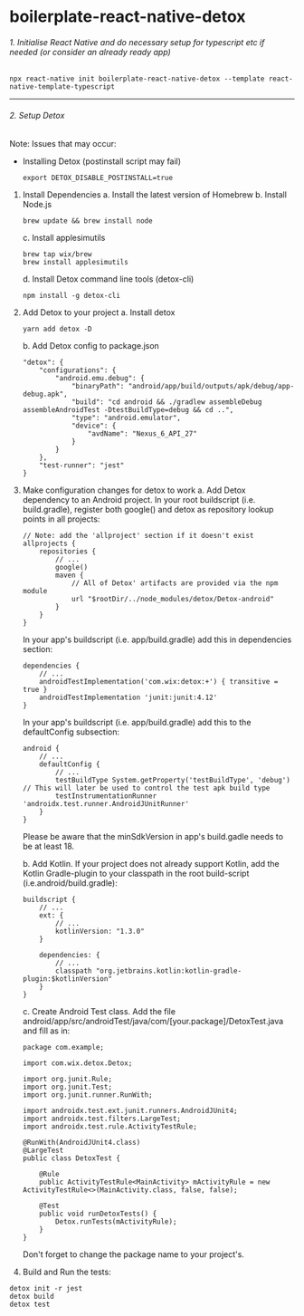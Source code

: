 # boilerplate-react-native-detox

###### 1. Initialise React Native and do necessary setup for typescript etc if needed (or consider an already ready app)

`npx react-native init boilerplate-react-native-detox --template react-native-template-typescript`

---

###### 2. Setup Detox

Note: Issues that may occur:

-   Installing Detox (postinstall script may fail)
    ```
    export DETOX_DISABLE_POSTINSTALL=true
    ```

1. Install Dependencies
   a. Install the latest version of Homebrew
   b. Install Node.js

    ```
    brew update && brew install node
    ```

    c. Install applesimutils

    ```
    brew tap wix/brew
    brew install applesimutils
    ```

    d. Install Detox command line tools (detox-cli)

    ```
    npm install -g detox-cli
    ```

2. Add Detox to your project
   a. Install detox

    ```
    yarn add detox -D
    ```

    b. Add Detox config to package.json

    ```
    "detox": {
        "configurations": {
            "android.emu.debug": {
                "binaryPath": "android/app/build/outputs/apk/debug/app-debug.apk",
                "build": "cd android && ./gradlew assembleDebug assembleAndroidTest -DtestBuildType=debug && cd ..",
                "type": "android.emulator",
                "device": {
                    "avdName": "Nexus_6_API_27"
                }
            }
        },
        "test-runner": "jest"
    }
    ```

3. Make configuration changes for detox to work
   a. Add Detox dependency to an Android project. In your root buildscript (i.e. build.gradle), register both google() and detox as repository lookup points in all projects:

    ```
    // Note: add the 'allproject' section if it doesn't exist
    allprojects {
        repositories {
            // ...
            google()
            maven {
                // All of Detox' artifacts are provided via the npm module
                url "$rootDir/../node_modules/detox/Detox-android"
            }
        }
    }
    ```

    In your app's buildscript (i.e. app/build.gradle) add this in dependencies section:

    ```
    dependencies {
        // ...
        androidTestImplementation('com.wix:detox:+') { transitive = true }
        androidTestImplementation 'junit:junit:4.12'
    }
    ```

    In your app's buildscript (i.e. app/build.gradle) add this to the defaultConfig subsection:

    ```
    android {
        // ...
        defaultConfig {
            // ...
            testBuildType System.getProperty('testBuildType', 'debug')  // This will later be used to control the test apk build type
            testInstrumentationRunner 'androidx.test.runner.AndroidJUnitRunner'
        }
    }
    ```

    Please be aware that the minSdkVersion in app's build.gadle needs to be at least 18.

    b. Add Kotlin. If your project does not already support Kotlin, add the Kotlin Gradle-plugin to your classpath in the root build-script (i.e.android/build.gradle):

    ```
    buildscript {
        // ...
        ext: {
            // ...
            kotlinVersion: "1.3.0"
        }

        dependencies: {
            // ...
            classpath "org.jetbrains.kotlin:kotlin-gradle-plugin:$kotlinVersion"
        }
    }
    ```

    c. Create Android Test class. Add the file android/app/src/androidTest/java/com/[your.package]/DetoxTest.java and fill as in:

    ```
    package com.example;

    import com.wix.detox.Detox;

    import org.junit.Rule;
    import org.junit.Test;
    import org.junit.runner.RunWith;

    import androidx.test.ext.junit.runners.AndroidJUnit4;
    import androidx.test.filters.LargeTest;
    import androidx.test.rule.ActivityTestRule;

    @RunWith(AndroidJUnit4.class)
    @LargeTest
    public class DetoxTest {

        @Rule
        public ActivityTestRule<MainActivity> mActivityRule = new ActivityTestRule<>(MainActivity.class, false, false);

        @Test
        public void runDetoxTests() {
            Detox.runTests(mActivityRule);
        }
    }
    ```

    Don't forget to change the package name to your project's.

4. Build and Run the tests:

```
detox init -r jest
detox build
detox test
```
